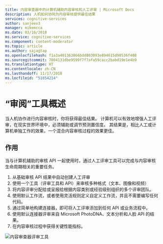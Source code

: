 ```yaml
---
title: 内容审查器中的计算机辅助内容审核和人工评审 | Microsoft Docs
description: 人机如何协同为内容审核提供最佳结果
services: cognitive-services
author: sanjeev3
manager: mikemcca
ms.date: 03/16/2018
ms.service: cognitive-services
ms.component: content-moderator
ms.topic: article
ms.author: sajagtap
ms.openlocfilehash: f1a3a401363866bdd803093e894615d90536f408
ms.sourcegitcommit: 7804131dbe9599f7f7afa59cacc2babd19e1e4b9
ms.translationtype: HT
ms.contentlocale: zh-CN
ms.lasthandoff: 11/17/2018
ms.locfileid: "51854214"
---
```

# <a name="review-tool-overview"></a>“审阅”工具概述

当人机协作进行内容审核时，你将获得最佳结果。 计算机可以有效地增强人工评审，在现实世界环境中，必须辅助或调节预测置信度。 其结果是，相比人工或计算机单独工作的效果，一个混合内容审核过程的效果更佳。

## <a name="what-it-does"></a>作用

当与计算机辅助的审核 API 一起使用时，通过人工评审工具可以完成与内容审核生命周期相关的重要任务。

1. 从基础审核 API 结果中自动创建人工评审
2. 使用一个工具（评审工具和 API）来审核多种格式（文本、图像和视频）
3. 将内容评审分配给或呈报给根据内容类别或经验级别组织的多个评审团队。
4. 使用默认工作流，或者使用灵活规则定义自定义工作流，并且不需要编写任何代码。
5. 通过简单地构建连接器，即可将人工评审添加到任何 API 或业务流程中。
6. 使用默认连接器评审来自 Microsoft PhotoDNA、文本分析和人脸 API 的结果。
7. 在内容审核过程中获得关键性能指标。

![内容审查器评审工具](../images/video-review-default-view.png)
